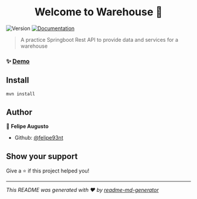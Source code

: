 <h1 align="center">Welcome to Warehouse 👋</h1>
<p>
  <img alt="Version" src="https://img.shields.io/badge/version-0.0.1-blue.svg?cacheSeconds=2592000" />
  <a href="http://localhost:8080/swagger-ui.html#/" target="_blank">
    <img alt="Documentation" src="https://img.shields.io/badge/documentation-yes-brightgreen.svg" />
  </a>
</p>

> A practice Springboot Rest API to provide data and services for a warehouse 

### ✨ [Demo](http://localhost:8080/categorias)

## Install

```sh
mvn install
```

## Author

👤 **Felipe Augusto**

* Github: [@felipe93nt](https://github.com/felipe93nt)

## Show your support

Give a ⭐️ if this project helped you!

***
_This README was generated with ❤️ by [readme-md-generator](https://github.com/kefranabg/readme-md-generator)_
